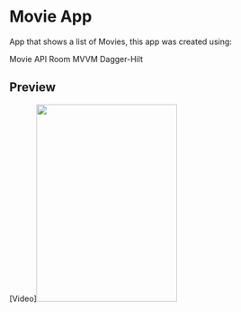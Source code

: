 # Movie App

App that shows a list of Movies, this app was created using:

Movie API
Room
MVVM
Dagger-Hilt


## Preview

[Video]<img src="/Gif/Movie-app-preview.gif" width="250" height="350"/>



